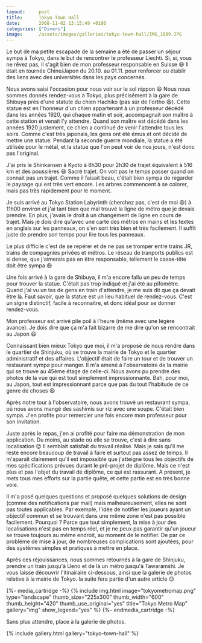 ```yaml
---
layout:     post
title:      Tokyo Town Hall
date:       2008-11-02 13:15:49 +0100
categories: ["Divers"]
image:      /assets/images/galleries/tokyo-town-hall/IMG_1689.JPG
---
```


Le but de ma petite escapade de la semaine a été de passer un séjour sympa à Tokyo, dans le but de rencontrer le
professeur Liechti. Si, si, vous ne rêvez pas, il s'agit bien de mon professeur responsable en Suisse :laughing: Il
était en tournée Chine/Japon du 20.10. au 01.11. pour renforcer ou établir des liens avec des universités dans les
pays concernés.

<!--more-->

Nous avons saisi l'occasion pour nous voir sur le sol nippon :laughing: Nous nous sommes donnés rendez-vous à
Tokyo, plus précisément à la gare de Shibuya près d'une statute du chien Hachiko (pas sûr de l'ortho :laughing:).
Cette statue est en l'honneur d'un chien appartenant à un professeur décédé dans les années 1920, qui chaque matin
et soir, accompagnait son maître à cette station et venait l'y attendre. Quand son maître est décédé dans les
années 1920 justement, ce chien a continué de venir l'attendre tous les soirs. Comme c'est très japonais, les gens
ont été émus et ont décidé de mettre une statue. Pendant la seconde guerre mondiale, la statue a été utilisée pour
le métal, et la statue que l'on peut voir de nos jours, n'est donc pas l'original.

J'ai pris le Shinkansen à Kyoto à 8h30 pour 2h30 de trajet équivalent à 516 km et des poussières :laughing: Sacré
trajet. On voit pas le temps passer quand on connait pas un trajet. Comme il faisait beau, c'était bien sympa de
regarder le paysage qui est très vert encore. Les arbres commencent à se colorer, mais pas très rapidement pour le
moment.

Je suis arrivé au Tokyo Station Labyrinth (cherchez pas, c'est de moi :laughing:) à 11h00 environ et j'ai tant
bien que mal trouvé la ligne de métro que je devais prendre. En plus, j'avais le droit à un changement de ligne en
cours de trajet. Mais je dois dire qu'avec une carte des métros en mains et les textes en anglais sur les panneaux,
on s'en sort très bien et très facilement. Il suffit juste de prendre son temps pour lire tous les panneaux.

Le plus difficile c'est de se repérer et de ne pas se tromper entre trains JR, trains de compagnies privées et
métros. Le réseau de tranports publics est si dense, que j'aimerais pas en être responsable, tellement le
casse-tête doit être sympa :laughing:

Une fois arrivé à la gare de Shibuya, il m'a encore fallu un peu de temps pour trouver la statue. C'était pas trop
indiqué et j'ai été au pifomètre. Quand j'ai vu un tas de gens en train d'attendre, je me suis dit que ça devait
être là. Faut savoir, que la statue est un lieu habituel de rendez-vous. C'est un signe distinctif, facile à
reconnaitre, et donc idéal pour se donner rendez-vous.

Mon professeur est arrivé pile poil à l'heure (même avec une légère avance). Je dois dire que ça m'a fait bizarre
de me dire qu'on se rencontrait au Japon :laughing:

Connaissant bien mieux Tokyo que moi, il m'a proposé de nous rendre dans le quartier de Shinjuku, où se trouve la
mairie de Tokyo et le quartier administratif et des affaires. L'objectif était de faire un tour et de trouver un
restaurant sympa pour manger. Il m'a amené à l'observatoire de la mairie qui se trouve au 45ème étage de celle-ci.
Nous avons pu prendre des photos de la vue qui est tout simplement impressionnante. Bah, pour moi, au Japon, tout
est impressionnant parce que pas du tout l'habitude de ce genre de choses :laughing:

Après notre tour à l'observatoire, nous avons trouvé un restaurant sympa, où nous avons mangé des sashimis sur riz
avec une soupe. C'était bien sympa. J'en profite pour remercier une fois encore mon professeur pour son invitation.

Juste après le repas, j'en ai profité pour faire ma démonstration de mon application. Du moins, au stade où elle se
trouve, c'est à dire sans localisation :neutral_face: Il semblait satisfait du travail réalisé. Mais je sais qu'il
me reste encore beaucoup de travail à faire et surtout pas assez de temps. Il m'aparaît clairement qu'il est
impossible que j'atteigne tous les objectifs de mes spécifications prévues durant le pré-projet de diplôme. Mais ce
n'est plus et pas l'objet du travail de diplôme, ce qui est rassurant. A présent, je mets tous mes efforts sur la
partie quête, et cette partie est en très bonne voie.

Il m'a posé quelques questions et proposé quelques solutions de design (comme des notifications par mail) mais
malheureusement, elles ne sont pas toutes applicables. Par exemple, l'idée de notifier les joueurs ayant un
objectif commun et se trouvant dans une même zone n'est pas possible facilement. Pourquoi ? Parce que tout
simplement, la mise à jour des localisations n'est pas en temps réel, et je ne peux pas garantir qu'un joueur se
trouve toujours au même endroit, au moment de le notifier. De par ce problème de mise à jour, de nombreuses
complications sont ajoutées, pour des systèmes simples et pratiques à mettre en place.

Après ces réjouissances, nous sommes retournés à la gare de Shinjuku, prendre un train jusqu'à Ueno et de là un
métro jusqu'à Tawaramshi. Je vous laisse découvrir l'itinairaire ci-dessous, ainsi que la galerie de photos
relative à la mairie de Tokyo. la suite fera partie d'un autre article :wink:

{%- media_cartridge -%}
{% include img.html
    image="tokyometromap.png"
    type="landscape"
    thumb_size="225x300"
    thumb_width="600"
    thumb_height="420"
    thumb_use_original="yes"
    title="Tokyo Metro Map"
    gallery="img"
    show_legend="yes"
%}
{%- endmedia_cartridge -%}

Sans plus attendre, place à la galerie de photos.

{% include gallery.html gallery="tokyo-town-hall" %}